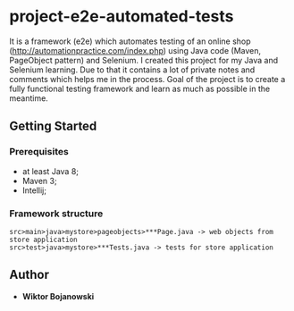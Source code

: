 # project-e2e-automated-tests

It is a framework (e2e) which automates testing of an online shop (http://automationpractice.com/index.php) using Java code (Maven, PageObject pattern) and Selenium.
I created this project for my Java and Selenium learning. Due to that it contains a lot of private notes and comments which helps me in the process.
Goal of the project is to create a fully functional testing framework and learn as much as possible in the meantime.

## Getting Started

### Prerequisites

* at least Java 8;
* Maven 3;
* Intellij;

### Framework structure

```
src>main>java>mystore>pageobjects>***Page.java -> web objects from store application
src>test>java>mystore>***Tests.java -> tests for store application
```

## Author

* **Wiktor Bojanowski**